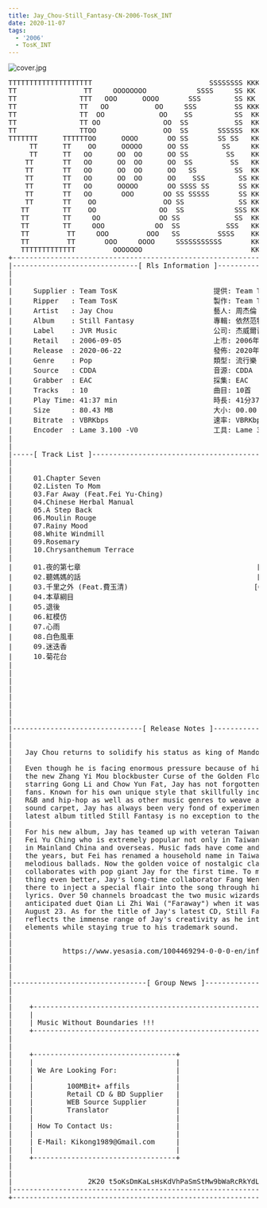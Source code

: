 ```yaml
---
title: Jay_Chou-Still_Fantasy-CN-2006-TosK_INT
date: 2020-11-07
tags: 
  - '2006'
  - TosK_INT
---
```


![cover.jpg](https://goindex.65style.workers.dev/1:/Jay_Chou-Still_Fantasy-CN-2006-TosK_INT/00-jay_chou-still_fantasy-cn-2006-proof-tosk.jpg)

<retrotxt v-slot>
<pre class="has-text-plain text-1x font-ibm_vga_8x16">TTTTTTTTTTTTTTTTTTTT                            SSSSSSSS KKKKKKKK  KKKKKKKKKKKKKK
TT                TT     OOOOOOOO            SSSS     SS KK   KKK  KKKK        KK
TT               TTT   OOO      OOOO       SSS        SS KK    KKK  KKK        KK
TT               TT   OO           OO     SSS         SS KKK      KKKK        KK
TT               TT  OO             OO    SS          SS  KK       KK        KK
TT               TT OO               OO  SS           SS  KK                KK
TT               TTOO                OO  SS       SSSSSS  KK                KK
TTTTTTT      TTTTTTOO      OOOO       OO SS       SS SS   KK               KK
     TT      TT    OO      OOOOO      OO SS        SS     KK              KK
     TT      TT   OO      OO  OO      OO SS         SS    KK              KK
    TT       TT   OO      OO  OO      OO  SS         SS   KK               KK
    TT       TT   OO      OO  OO      OO   SS         SS  KK                KK
    TT       TT   OO      OO  OO      OO    SSS        SS KK                 KK
    TT       TT   OO      OOOOO       OO SSSS SS       SS KK                  KK
    TT       TT   OO       OOO       OO SS SSSSS       SS KK                   KK
    TT       TT    OO                OO SS             SS KK       KK           KK
   TT        TT    OO               OO  SS            SSS KK      KKKK         KK
   TT        TT     OO              OO SS             SS  KK      KK KK       KK
   TT        TT     OOO            OO  SS           SSS   KK      KK  KK    KKK
   TT         TT     OOO         OOO   SS         SSSS    KK       KK  KK  KKK
   TT         TT       OOO     OOOO     SSSSSSSSSSS       KK KKKKKKKK  KK KKK
   TTTTTTTTTTTTT         OOOOOOO                          KKKK          KKKK
+------------------------------------------------------------------------------+
|------------------------------[ Rls Information ]-----------------------------|
|                                                                              |
|                                                                              |
|     Supplier : Team TosK                       提供: Team TosK               |
|     Ripper   : Team TosK                       製作: Team TosK               |
|     Artist   : Jay Chou                        藝人: 周杰倫                  |
|     Album    : Still Fantasy                   專輯: 依然范特西              |
|     Label    : JVR Music                       公司: 杰威爾音樂              |
|     Retail   : 2006-09-05                      上市: 2006年09月05日          |
|     Release  : 2020-06-22                      發佈: 2020年06月22日          |
|     Genre    : Pop                             類型: 流行樂                  |
|     Source   : CDDA                            音源: CDDA                    |
|     Grabber  : EAC                             採集: EAC                     |
|     Tracks   : 10                              曲目: 10首                    |
|     Play Time: 41:37 min                       時長: 41分37秒                |
|     Size     : 80.43 MB                        大小: 00.00 MB                |
|     Bitrate  : VBRKbps                         速率: VBRKbps                 |
|     Encoder  : Lame 3.100 -V0                  工具: Lame 3.100 -V0          |
|                                                                              |
|                                                                              |
|-----[ Track List ]-----------------------------------------------------------|
|                                                                              |
|                                                                              |
|     01.Chapter Seven                                       [03:49]           |
|     02.Listen To Mom                                       [04:26]           |
|     03.Far Away (Feat.Fei Yu-Ching)                        [04:16]           |
|     04.Chinese Herbal Manual                               [03:30]           |
|     05.A Step Back                                         [04:22]           |
|     06.Moulin Rouge                                        [03:05]           |
|     07.Rainy Mood                                          [04:30]           |
|     08.White Windmill                                      [04:33]           |
|     09.Rosemary                                            [04:12]           |
|     10.Chrysanthemum Terrace                               [04:54]           |
|                                                            -------           |
|     01.夜的第七章                                          [03:49]           |
|     02.聽媽媽的話                                          [04:26]           |
|     03.千里之外 (Feat.費玉清)                              [04:16]           |
|     04.本草綱目                                            [03:30]           |
|     05.退後                                                [04:22]           |
|     06.紅模仿                                              [03:05]           |
|     07.心雨                                                [04:30]           |
|     08.白色風車                                            [04:33]           |
|     09.迷迭香                                              [04:12]           |
|     10.菊花台                                              [04:54]           |
|                                                            -------           |
|                                                             41:37 min        |
|                                                             80.43 MB         |
|                                                                              |
|                                                                              |
|                                                                              |
|                                                                              |
|                                                                              |
|-------------------------------[ Release Notes ]------------------------------|
|                                                                              |
|                                                                              |
|   Jay Chou returns to solidify his status as king of Mando-pop.              |
|                                                                              |
|   Even though he is facing enormous pressure because of his role in          |
|   the new Zhang Yi Mou blockbuster Curse of the Golden Flower, co-           |
|   starring Gong Li and Chow Yun Fat, Jay has not forgotten his music         |
|   fans. Known for his own unique style that skillfully incorporates          |
|   R&amp;B and hip-hop as well as other music genres to weave a melodious         |
|   sound carpet, Jay has always been very fond of experimenting. His          |
|   latest album titled Still Fantasy is no exception to the rule.             |
|                                                                              |
|   For his new album, Jay has teamed up with veteran Taiwanese singer         |
|   Fei Yu Ching who is extremely popular not only in Taiwan, but also         |
|   in Mainland China and overseas. Music fads have come and gone over         |
|   the years, but Fei has renamed a household name in Taiwan with his         |
|   melodious ballads. Now the golden voice of nostalgic classics              |
|   collaborates with pop giant Jay for the first time. To make a good         |
|   thing even better, Jay's long-time collaborator Fang Wen Shan was          |
|   there to inject a special flair into the song through his brilliant        |
|   lyrics. Over 50 channels broadcast the two music wizards' highly           |
|   anticipated duet Qian Li Zhi Wai ("Faraway") when it was released on       |
|   August 23. As for the title of Jay's latest CD, Still Fantasy              |
|   reflects the immense range of Jay's creativity as he introduces new        |
|   elements while staying true to his trademark sound.                        |
|                                                                              |
|                                                                              |
|            https://www.yesasia.com/1004469294-0-0-0-en/info.html             |
|                                                                              |
|                                                                              |
|                                                                              |
|--------------------------------[ Group News ]--------------------------------|
|                                                                              |
|                                                                              |
|    +--------------------------------------------------------------------+    |
|    |                                                                    |    |
|    | Music Without Boundaries !!!                                       |    |
|    +--------------------------------------------------------------------+    |
|                                                                              |
|                                                                              |
|    +----------------------------------+                                      |
|    |                                  |                                      |
|    | We Are Looking For:              |                                      |
|    |                                  |                                      |
|    |        100MBit+ affils           |                                      |
|    |        Retail CD &amp; BD Supplier   |                                      |
|    |        WEB Source Supplier       |                                      |
|    |        Translator                |                                      |
|    |                                  |                                      |
|    | How To Contact Us:               |                                      |
|    |                                  |                                      |
|    | E-Mail: Kikong1989@Gmail.com     |                                      |
|    |                                  |                    RlS No. 1832      |
|    +----------------------------------+                                      |
|                                                                              |
|                                                                              |
|                  2K20 t5oKsDmKaLsHsKdVhPaSmStMw9bWaRcRkYdL                   |
|------------------------------------------------------------------------------|
+------------------------------------------------------------------------------+
<span class="dos-cursor">_</span></pre>
</retrotxt>

<a-player 
    :options="{
        audio: [
          {
            name: '夜的第七章',
            artist: '周杰倫',
            url: 'https://goindex.65style.workers.dev/1:/Jay_Chou-Still_Fantasy-CN-2006-TosK_INT/01-jay_chou-chapter_seven-tosk.mp3',
            cover: 'https://goindex.65style.workers.dev/1:/Jay_Chou-Still_Fantasy-CN-2006-TosK_INT/00-jay_chou-still_fantasy-cn-2006-proof-tosk.jpg',
            theme: '#ebd0c2'
          },
        ]
    }"
/>

<download url="https://mirrorace.org/m/103cm"/>

